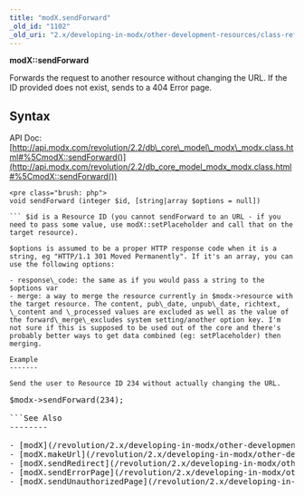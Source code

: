 ```yaml
---
title: "modX.sendForward"
_old_id: "1102"
_old_uri: "2.x/developing-in-modx/other-development-resources/class-reference/modx/modx.sendforward"
---
```


 **modX::sendForward**

 Forwards the request to another resource without changing the URL. If the ID provided does not exist, sends to a 404 Error page.

Syntax
------

 API Doc: [http://api.modx.com/revolution/2.2/db\_core\_model\_modx\_modx.class.html#%5CmodX::sendForward()](http://api.modx.com/revolution/2.2/db_core_model_modx_modx.class.html#%5CmodX::sendForward())

 ```
<pre class="brush: php">
void sendForward (integer $id, [string|array $options = null])

``` $id is a Resource ID (you cannot sendForward to an URL - if you need to pass some value, use modX::setPlaceholder and call that on the target resource).

 $options is assumed to be a proper HTTP response code when it is a string, eg "HTTP/1.1 301 Moved Permanently". If it's an array, you can use the following options:

- response\_code: the same as if you would pass a string to the $options var
- merge: a way to merge the resource currently in $modx->resource with the target resource. The content, pub\_date, unpub\_date, richtext, \_content and \_processed values are excluded as well as the value of the forward\_merge\_excludes system setting/another option key. I'm not sure if this is supposed to be used out of the core and there's probably better ways to get data combined (eg: setPlaceholder) then merging.

Example
-------

 Send the user to Resource ID 234 without actually changing the URL.

 ```
<pre class="brush: php">
$modx->sendForward(234);

```See Also
--------

- [modX](/revolution/2.x/developing-in-modx/other-development-resources/class-reference/modx "modX")
- [modX.makeUrl](/revolution/2.x/developing-in-modx/other-development-resources/class-reference/modx/modx.makeurl "modX.makeUrl")
- [modX.sendRedirect](/revolution/2.x/developing-in-modx/other-development-resources/class-reference/modx/modx.sendredirect "modX.sendRedirect")
- [modX.sendErrorPage](/revolution/2.x/developing-in-modx/other-development-resources/class-reference/modx/modx.senderrorpage "modX.sendErrorPage")
- [modX.sendUnauthorizedPage](/revolution/2.x/developing-in-modx/other-development-resources/class-reference/modx/modx.sendunauthorizedpage)